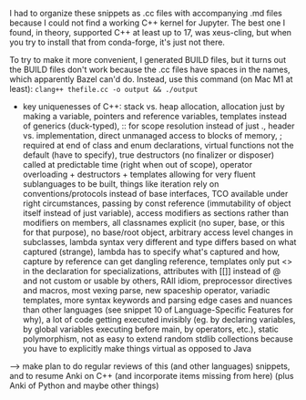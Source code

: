 I had to organize these snippets as .cc files with accompanying .md files because I could not find a working C++ kernel for Jupyter. The best one I found, in theory, supported C++ at least up to 17, was xeus-cling, but when you try to install that from conda-forge, it's just not there.

To try to make it more convenient, I generated BUILD files, but it turns out the BUILD files don't work because the .cc files have spaces in the names, which apparently Bazel can'd do.  Instead, use this command (on Mac M1 at least):
`clang++ thefile.cc -o output && ./output`

- key uniquenesses of C++: stack vs. heap allocation, allocation just by making a variable, pointers and reference variables, templates instead of generics (duck-typed), :: for scope resolution instead of just ., header vs. implementation, direct unmanaged access to blocks of memory, ; required at end of class and enum declarations, virtual functions not the default (have to specify), true destructors (no finalizer or disposer) called at predictable time (right when out of scope), operator overloading + destructors + templates allowing for very fluent sublanguages to be built, things like iteration rely on conventions/protocols instead of base interfaces, TCO available under right circumstances, passing by const reference (immutability of object itself instead of just variable), access modifiers as sections rather than modifiers on members, all classnames explicit (no super, base, or this for that purpose), no base/root object, arbitrary access level changes in subclasses, lambda syntax very different and type differs based on what captured (strange), lambda has to specify what's captured and how, capture by reference can get dangling reference, templates only put <> in the declaration for specializations, attributes with [[]] instead of @ and not custom or usable by others, RAII idiom, preprocessor directives and macros, most vexing parse, new spaceship operator, variadic templates, more syntax keywords and parsing edge cases and nuances than other languages (see snippet 10 of Language-Specific Features for why), a lot of code getting executed invisibly (eg. by declaring variables, by global variables executing before main, by operators, etc.), static polymorphism, not as easy to extend random stdlib collections because you have to explicitly make things virtual as opposed to Java

--> make plan to do regular reviews of this (and other languages) snippets, and to resume Anki on C++ (and incorporate items missing from here)
    (plus Anki of Python and maybe other things)
